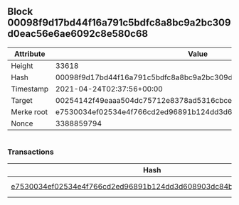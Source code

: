 ## Block 00098f9d17bd44f16a791c5bdfc8a8bc9a2bc309d0eac56e6ae6092c8e580c68

Attribute | Value
--- | ---
Height | 33618
Hash | 00098f9d17bd44f16a791c5bdfc8a8bc9a2bc309d0eac56e6ae6092c8e580c68
Timestamp | 2021-04-24T02:37:56+00:00
Target | 00254142f49eaaa504dc75712e8378ad5316cbcead634704b3734b6271167cc4
Merke root | e7530034ef02534e4f766cd2ed96891b124dd3d608903dc84bce198f663ea519
Nonce | 3388859794

```

```

### Transactions

Hash | Amount
--- | ---
[e7530034ef02534e4f766cd2ed96891b124dd3d608903dc84bce198f663ea519](e7530034ef02534e4f766cd2ed96891b124dd3d608903dc84bce198f663ea519.md) | 10.00000000 SKEPTI 
